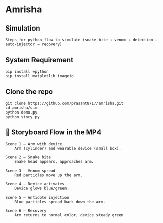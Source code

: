 # Amrisha

## Simulation
    Steps for python flow to simulate (snake bite → venom → detection → auto-injector → recovery)

## System Requirement
    pip install vpython
    pip install matplotlib imageio

## Clone the repo
    git clone https://github.com/prasant8717/amrisha.git
    cd amrisha/sim
    python demo.py
    python story.py

## 🎯 Storyboard Flow in the MP4
    Scene 1 – Arm with device
        Arm (cylinder) and wearable device (small box).

    Scene 2 – Snake bite
        Snake head appears, approaches arm.

    Scene 3 – Venom spread
        Red particles move up the arm.

    Scene 4 – Device activates
        Device glows blue/green.

    Scene 5 – Antidote injection
        Blue particles spread back down the arm.

    Scene 6 – Recovery
        Arm returns to normal color, device steady green
